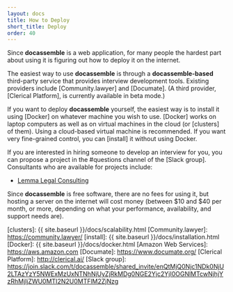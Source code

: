 ```yaml
---
layout: docs
title: How to Deploy
short_title: Deploy
order: 40
---
```


Since **docassemble** is a web application, for many people the
hardest part about using it is figuring out how to deploy it on the
internet.

The easiest way to use **docassemble** is through a
**docassemble-based** third-party service that provides interview
development tools.  Existing providers include [Community.lawyer] and
[Documate].  (A third provider, [Clerical Platform], is currently
available in beta mode.)

If you want to deploy **docassemble** yourself, the easiest way is to
install it using [Docker] on whatever machine you wish to use.
[Docker] works on laptop computers as well as on virtual machines in
the cloud (or [clusters] of them).  Using a cloud-based virtual
machine is recommended.  If you want very fine-grained control, you
can [install] it without using Docker.

If you are interested in hiring someone to develop an interview for
you, you can propose a project in the #questions channel of the [Slack
group].  Consultants who are available for projects include:

* [Lemma Legal Consulting]

Since **docassemble** is free software, there are no fees for using
it, but hosting a server on the internet will cost money (between $10
and $40 per month, or more, depending on what your performance,
availability, and support needs are).

[Lemma Legal Consulting]: https://lemmalegal.com
[clusters]: {{ site.baseurl }}/docs/scalability.html 
[Community.lawyer]: https://community.lawyer/
[install]: {{ site.baseurl }}/docs/installation.html
[Docker]: {{ site.baseurl }}/docs/docker.html
[Amazon Web Services]: https://aws.amazon.com
[Documate]: https://www.documate.org/
[Clerical Platform]: http://clerical.ai/
[Slack group]: https://join.slack.com/t/docassemble/shared_invite/enQtMjQ0Njc1NDk0NjU2LTAzYzY5NWExMzUxNTNhNjUyZjRkMDg0NGE2Yjc2YjI0OGNlMTcwNjhjYzRhMjljZWU0MTI2N2U0MTFlM2ZjNzg
